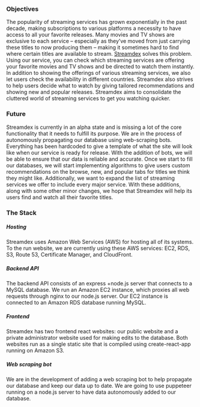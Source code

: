 ### **Objectives**

The popularity of streaming services has grown exponentially in the past decade, making subscriptions to various platforms a necessity to have access to all your favorite releases. Many movies and TV shows are exclusive to each service – especially as they’ve moved from just carrying these titles to now producing them – making it sometimes hard to find where certain titles are available to stream. [Streamdex](https://streamdex.net) solves this problem. Using our service, you can check which streaming services are offering your favorite movies and TV shows and be directed to watch them instantly. In addition to showing the offerings of various streaming services, we also let users check the availability in different countries. Streamdex also strives to help users decide what to watch by giving tailored recommendations and showing new and popular releases. Streamdex aims to consolidate the cluttered world of streaming services to get you watching quicker.

### **Future**

Streamdex is currently in an alpha state and is missing a lot of the core functionality that it needs to fulfill its purpose. We are in the process of autonomously propagating our database using web-scraping bots. Everything has been hardcoded to give a template of what the site will look like when our service is ready for release. With the addition of bots, we will be able to ensure that our data is reliable and accurate. Once we start to fill our databases, we will start implementing algorithms to give users custom recommendations on the browse, new, and popular tabs for titles we think they might like. Additionally, we want to expand the list of streaming services we offer to include every major service. With these additions, along with some other minor changes, we hope that Streamdex will help its users find and watch all their favorite titles.

### **The Stack**


##### Hosting

Streamdex uses Amazon Web Services (AWS) for hosting all of its systems. To the run website, we are currently using these AWS services: EC2, RDS, S3, Route 53, Certificate Manager, and CloudFront.

##### Backend API

The backend API consists of an express +node.js server that connects to a MySQL database. We run an Amazon EC2 instance, which proxies all web requests through nginx to our node.js server. Our EC2 instance is connected to an Amazon RDS database running MySQL.

##### Frontend

Streamdex has two frontend react websites: our public website and a private administrator website used for making edits to the database. Both websites run as a single static site that is compiled using create-react-app running on Amazon S3.

##### Web scraping bot

We are in the development of adding a web scraping bot to help propagate our database and keep our data up to date. We are going to use puppeteer running on a node.js server to have data autonomously added to our database.

